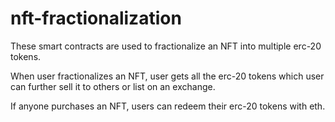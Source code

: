 # nft-fractionalization

These smart contracts are used to fractionalize an NFT into multiple erc-20 tokens.

When user fractionalizes an NFT, user gets all the erc-20 tokens which user can further sell it to others or list on an exchange.

If anyone purchases an NFT, users can redeem their erc-20 tokens with eth.
